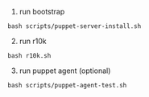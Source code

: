 1. run bootstrap
```
bash scripts/puppet-server-install.sh
```
2. run r10k
```
bash r10k.sh
```
3. run puppet agent (optional)
```
bash scripts/puppet-agent-test.sh
```
